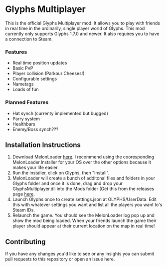 # Glyphs Multiplayer

This is the official Glyphs Multiplayer mod. It allows you to play with friends in real time in the ordinarily, single player world of Glyphs. This mod currently only supports Glyphs 1.7.0 and newer. It also requires you to have a connection to Steam.

### Features
* Real time position updates
* Basic PvP
* Player collision (Parkour Cheeses!)
* Configurable settings
* Nametags
* Loads of fun

### Planned Features
* Hat synch (currenty implemented but bugged)
* Parry system
* Healthbars
* Enemy/Boss synch???

## Installation Instructions
1) Download MelonLoader [here](https://github.com/LavaGang/MelonLoader/releases/tag/v0.7.0). I recommend using the cooresponding MelonLoader.Installer for your OS over the other options because it makes your life easier.
2) Run the installer, click on Glyphs, then "Install".
3) MelonLoader will create a bunch of additonal files and folders in your Glyphs folder and once it is done, drag and drop your GlyphsMultiplayer.dll into the Mods folder (Get this from the releases page [here](https://github.com/BuffYoda21/Glyphs-Multiplayer/releases).
4) Launch Glyphs once to create settings.json at GLYPHS/UserData. Edit this with whatever settings you want and list all the players you want to's Steam IDs.
5) Relaunch the game. You should see the MelonLoader log pop up and show the mod being loaded. When your friends launch the game their player should appear at their current location on the map in real time!

## Contributing
If you have any changes you'd like to see or any insights you can submit pull requests to this repository or open an issue here.

